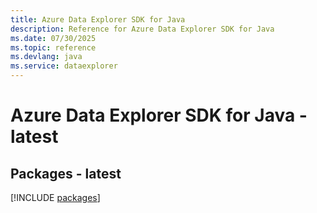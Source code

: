 ```yaml
---
title: Azure Data Explorer SDK for Java
description: Reference for Azure Data Explorer SDK for Java
ms.date: 07/30/2025
ms.topic: reference
ms.devlang: java
ms.service: dataexplorer
---
```

# Azure Data Explorer SDK for Java - latest
## Packages - latest
[!INCLUDE [packages](data-explorer-index.md)]